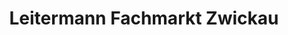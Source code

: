 ---
title: "Leitermann Fachmarkt Zwickau"
url: /zwickau/leitermann-fachmarkt-zwickau/
shop: Baumarkt
---